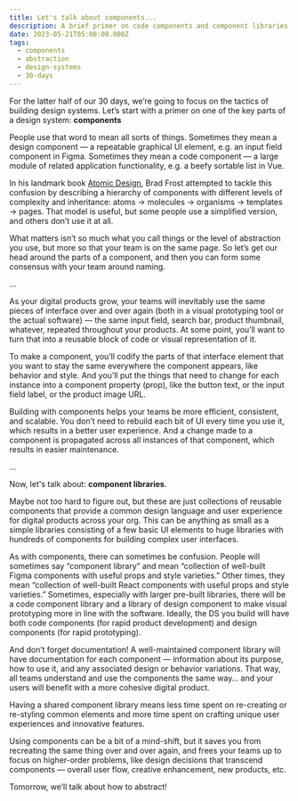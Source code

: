 ```yaml
---
title: Let's talk about components...
description: A brief primer on code components and component libraries
date: 2023-05-21T05:00:00.000Z
tags:
  - components
  - abstraction
  - design-systems
  - 30-days
---
```


For the latter half of our 30 days, we’re going to focus on the tactics of building design systems. Let’s start with a primer on one of the key parts of a design system: **components**

People use that word to mean all sorts of things. Sometimes they mean a design component — a repeatable graphical UI element, e.g. an input field component in Figma. Sometimes they mean a code component — a large module of related application functionality, e.g. a beefy sortable list in Vue. 

In his landmark book [Atomic Design](https://atomicdesign.bradfrost.com/), Brad Frost attempted to tackle this confusion by describing a hierarchy of components with different levels of complexity and inheritance: atoms → molecules → organisms → templates → pages. That model is useful, but some people use a simplified version, and others don’t use it at all. 

What matters isn’t so much what you call things or the level of abstraction you use, but more so that your team is on the same page. So let’s get our head around the parts of a component, and then you can form some consensus with your team around naming.

…

As your digital products grow, your teams will inevitably use the same pieces of interface over and over again (both in a visual prototyping tool or the actual software) — the same input field, search bar, product thumbnail, whatever, repeated throughout your products. At some point, you’ll want to turn that into a reusable block of code or visual representation of it. 

To make a component, you’ll codify the parts of that interface element that you want to stay the same everywhere the component appears, like behavior and style. And you’ll put the things that need to change for each instance into a component property (prop), like the button text, or the input field label, or the product image URL.

Building with components helps your teams be more efficient, consistent, and scalable. You don’t need to rebuild each bit of UI every time you use it, which results in a better user experience. And a change made to a component is propagated across all instances of that component, which results in easier maintenance. 

…

Now, let's talk about: **component libraries**. 

Maybe not too hard to figure out, but these are just collections of reusable components that provide a common design language and user experience for digital products across your org. This can be anything as small as a simple libraries consisting of a few basic UI elements to huge libraries with hundreds of components for building complex user interfaces.

As with components, there can sometimes be confusion. People will sometimes say “component library” and mean “collection of well-built Figma components with useful props and style varieties.” Other times, they mean “collection of well-built React components with useful props and style varieties.” Sometimes, especially with larger pre-built libraries, there will be a code component library and a library of design component to make visual prototyping more in line with the software. Ideally, the DS you build will have both code components (for rapid product development) and design components (for rapid prototyping).

And don’t forget documentation! A well-maintained component library will have documentation for each component — information about its purpose, how to use it, and any associated design or behavior variations. That way, all teams understand and use the components the same way… and your users will benefit with a more cohesive digital product.

Having a shared component library means less time spent on re-creating or re-styling common elements and more time spent on crafting unique user experiences and innovative features.

Using components can be a bit of a mind-shift, but it saves you from recreating the same thing over and over again, and frees your teams up to focus on higher-order problems, like design decisions that transcend components — overall user flow, creative enhancement, new products, etc.

Tomorrow, we’ll talk about how to abstract!